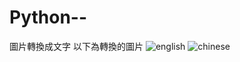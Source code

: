 # Python--
圖片轉換成文字
以下為轉換的圖片
![english](https://github.com/cah620/Python--/assets/71486249/605e0bac-4c72-4a9b-a51a-abbdb047964e)
![chinese](https://github.com/cah620/Python--/assets/71486249/13ed661f-9076-4849-bcf9-99fbb96e689c)
